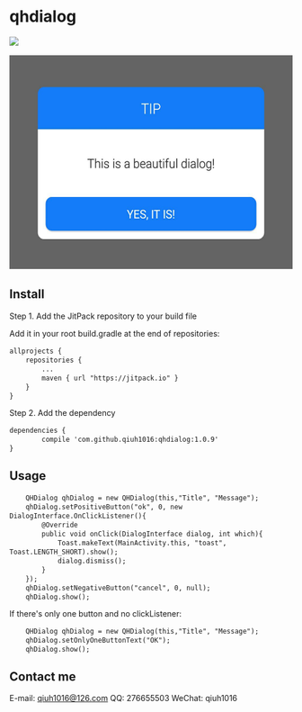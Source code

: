 qhdialog
============

[![](https://jitpack.io/v/qiuh1016/qhdialog.svg)](https://jitpack.io/#qiuh1016/qhdialog)

<!-- ![](pic.png =100*80) -->

<img src="pic.png" width="540" height="380">

Install
------------

Step 1. Add the JitPack repository to your build file

Add it in your root build.gradle at the end of repositories:

    allprojects {
		repositories {
			...
			maven { url "https://jitpack.io" }
		}
	}

Step 2. Add the dependency

	dependencies {
	        compile 'com.github.qiuh1016:qhdialog:1.0.9'
	}



Usage
--------------

        QHDialog qhDialog = new QHDialog(this,"Title", "Message");
        qhDialog.setPositiveButton("ok", 0, new DialogInterface.OnClickListener(){
            @Override
            public void onClick(DialogInterface dialog, int which){
                Toast.makeText(MainActivity.this, "toast", Toast.LENGTH_SHORT).show();
                dialog.dismiss();
            }
        });
        qhDialog.setNegativeButton("cancel", 0, null);
        qhDialog.show();

If there's only one button and no clickListener:

        QHDialog qhDialog = new QHDialog(this,"Title", "Message");
        qhDialog.setOnlyOneButtonText("OK");
        qhDialog.show();

Contact me
-------------
E-mail: qiuh1016@126.com
QQ: 276655503
WeChat: qiuh1016
